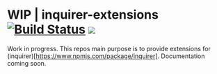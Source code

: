 # WIP | inquirer-extensions [![Build Status](https://travis-ci.org/juicyarts/inquirer-extensions.svg?branch=master)](https://travis-ci.org/juicyarts/inquirer-extensions) <a href="https://codeclimate.com/github/juicyarts/inquirer-extensions/coverage"><img src="https://codeclimate.com/github/juicyarts/inquirer-extensions/badges/coverage.svg" /></a>


Work in progress. This repos main purpose is to provide extensions for (inquirer)[https://www.npmjs.com/package/inquirer].
Documentation coming soon.